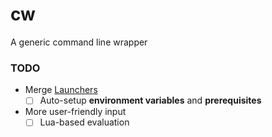 cw
==
A generic command line wrapper

### TODO
- Merge [Launchers](https://github.com/dirkarnez/Launchers)
  - [ ] Auto-setup **environment variables** and **prerequisites**
- More user-friendly input
  - [ ] Lua-based evaluation
